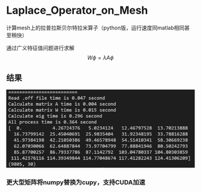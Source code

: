 # Laplace_Operator_on_Mesh
计算mesh上的拉普拉斯贝尔特拉米算子（python版，运行速度同matlab相同甚至稍快）

通过广义特征值问题进行求解
$$
W\phi = \lambda A\phi
$$


## 结果
![result](https://github.com/wanghuzhen/Laplace_Operator_on_Mesh/blob/main/result.PNG)

### 更大型矩阵将numpy替换为cupy，支持CUDA加速